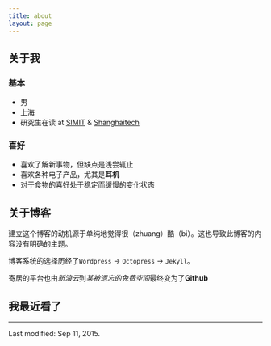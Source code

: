 ```yaml
---
title: about
layout: page
---
```

## 关于我

### 基本

- 男
- 上海
- 研究生在读 at [SIMIT](http://www.sim.cas.cn/) & [Shanghaitech](http://www.shanghaitech.edu.cn/)

### 喜好

- 喜欢了解新事物，但缺点是浅尝辄止
- 喜欢各种电子产品，尤其是**耳机**
- 对于食物的喜好处于稳定而缓慢的变化状态

## 关于博客

建立这个博客的动机源于单纯地觉得很（zhuang）酷（bi）。这也导致此博客的内容没有明确的主题。

博客系统的选择历经了`Wordpress` -> `Octopress` -> `Jekyll`。

寄居的平台也由*新浪云*到*某被遗忘的免费空间*最终变为了**Github**

## 我最近看了

<script type="text/javascript" src="http://www.douban.com/service/badge/DarkKate/?selection=latest&amp;picsize=medium&amp;hideself=on&amp;show=collection&amp;n=8&amp;hidelogo=on&amp;cat=drama%7Cmovie%7Cbook%7Cmusic&amp;columns=4"></script>

---

Last modified: Sep 11, 2015.
